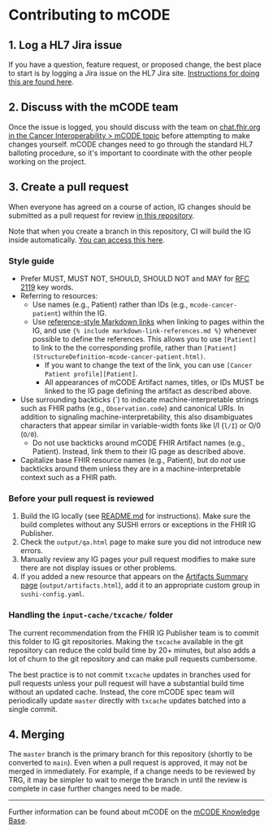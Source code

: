 # Contributing to mCODE

## 1. Log a HL7 Jira issue

If you have a question, feature request, or proposed change, the best place to start is by logging a Jira issue on the HL7 Jira site. [Instructions for doing this are found here](https://confluence.hl7.org/pages/viewpage.action?pageId=91982207).

## 2. Discuss with the mCODE team

Once the issue is logged, you should discuss with the team on [chat.fhir.org in the Cancer Interoperability > mCODE topic](https://chat.fhir.org/#narrow/stream/179234-Cancer-Interoperability/topic/mCODE) before attempting to make changes yourself. mCODE changes need to go through the standard HL7 balloting procedure, so it's important to coordinate with the other people working on the project.

## 3. Create a pull request

When everyone has agreed on a course of action, IG changes should be submitted as a pull request for review [in this repository](https://github.com/HL7/fhir-mCODE-ig).

Note that when you create a branch in this repository, CI will build the IG inside automatically. [You can access this here](https://build.fhir.org/ig/HL7/fhir-mCODE-ig/branches/).

### Style guide

- Prefer MUST, MUST NOT, SHOULD, SHOULD NOT and MAY for [RFC 2119](https://tools.ietf.org/html/rfc2119) key words.
- Referring to resources:
  - Use names (e.g., Patient) rather than IDs (e.g., `mcode-cancer-patient`) within the IG.
  - Use [reference-style Markdown links](https://daringfireball.net/projects/markdown/syntax#link) when linking to pages within the IG, and use `{% include markdown-link-references.md %}` whenever possible to define the references. This allows you to use `[Patient]` to link to the the corresponding profile, rather than `[Patient](StructureDefinition-mcode-cancer-patient.html)`.
    - If you want to change the text of the link, you can use `[Cancer Patient profile][Patient]`.
    - All appearances of mCODE Artifact names, titles, or IDs MUST be linked to the IG page defining the artifact as described above.
- Use surrounding backticks (\`) to indicate machine-interpretable strings such as FHIR paths (e.g., `Observation.code`) and canonical URIs. In addition to signaling machine-interpretability, this also disambiguates characters that appear similar in variable-width fonts like l/I (`l/I`) or O/0 (`O/0`).
  - Do not use backticks around mCODE FHIR Artifact names (e.g., Patient). Instead, link them to their IG page as described above.
- Capitalize base FHIR resource names (e.g., Patient), but do *not* use backticks around them unless they are in a machine-interpretable context such as a FHIR path.


### Before your pull request is reviewed

1. Build the IG locally (see [README.md](README.md) for instructions). Make sure the build completes without any SUSHI errors or exceptions in the FHIR IG Publisher.
2. Check the `output/qa.html` page to make sure you did not introduce new errors.
3. Manually review any IG pages your pull request modifies to make sure there are not display issues or other problems.
4. If you added a new resource that appears on the [Artifacts Summary page](https://build.fhir.org/ig/HL7/fhir-mCODE-ig/artifacts.html) (`output/artifacts.html`), add it to an appropriate custom group in `sushi-config.yaml`.

### Handling the `input-cache/txcache/` folder

The current recommendation from the FHIR IG Publisher team is to commit this folder to IG git repositories. Making the `txcache` available in the git repository can reduce the cold build time by 20+ minutes, but also adds a lot of churn to the git repository and can make pull requests cumbersome.

The best practice is to not commit `txcache` updates in branches used for pull requests unless your pull request will have a substantial build time without an updated cache. Instead, the core mCODE spec team will periodically update `master` directly with `txcache` updates batched into a single commit.

## 4. Merging

The `master` branch is the primary branch for this repository (shortly to be converted to `main`). Even when a pull request is approved, it may not be merged in immediately. For example, if a change needs to be reviewed by TRG, it may be simpler to wait to merge the branch in until the review is complete in case further changes need to be made.

---

Further information can be found about mCODE on the [mCODE Knowledge Base](https://confluence.hl7.org/display/COD/Knowledge+Base+-+mCODE).
